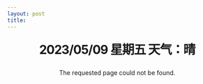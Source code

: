 ```yaml
---
layout: post
title: 
---
```



<style type="text/css" media="screen">
  .container {
    margin: 1em auto;
    max-width: 60em;
    text-align: center;
  }
  h1 {
    margin: 30px 0;
    font-size: 2em;
    line-height: 1;
    letter-spacing: -1px;
  }
</style>

<div class="container">
  <h1>2023/05/09   星期五  天气：晴</h1>

  <p>The requested page could not be found.</p>
</div>
